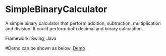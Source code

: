 # SimpleBinaryCalculator
A simple binary calculator that perform addition, subtraction, multiplication and division. It could perform both decimal and binary calculation.

Framework: Swing, Java

#Demo can be shown as below. 
[Demo](BinaryCalculator.png)
